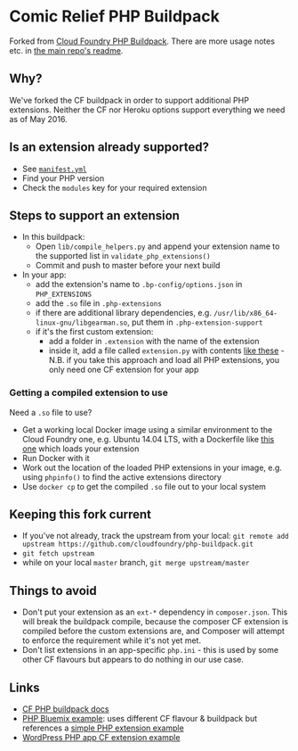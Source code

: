 # Comic Relief PHP Buildpack

Forked from [Cloud Foundry PHP Buildpack](https://github.com/cloudfoundry/php-buildpack). There are more usage notes etc. in [the main repo's readme](https://github.com/cloudfoundry/php-buildpack/blob/master/README.md).

## Why?

We've forked the CF buildpack in order to support additional PHP extensions. Neither the CF nor Heroku options support everything we need as of May 2016.

## Is an extension already supported?

* See [`manifest.yml`](manifest.yml)
* Find your PHP version
* Check the `modules` key for your required extension

## Steps to support an extension

* In this buildpack:
    * Open `lib/compile_helpers.py` and append your extension name to the supported list in `validate_php_extensions()`
    * Commit and push to master before your next build
* In your app:
    * add the extension's name to `.bp-config/options.json` in `PHP_EXTENSIONS`
    * add the `.so` file in `.php-extensions`
    * if there are additional library dependencies, e.g. `/usr/lib/x86_64-linux-gnu/libgearman.so`, put them in `.php-extension-support`
    * if it's the first custom extension:
        * add a folder in `.extension` with the name of the extension
        * inside it, add a file called `extension.py` with contents [like these](https://github.com/comicrelief/frost-service-layer/blob/feat/FR-0000-docker-config/.extensions/solr/extension.py) - N.B. if you take this approach and load all PHP extensions, you only need one CF extension for your app

### Getting a compiled extension to use

Need a `.so` file to use?

* Get a working local Docker image using a similar environment to the Cloud Foundry one, e.g. Ubuntu 14.04 LTS, with a Dockerfile like [this one](https://github.com/comicrelief/frost-docker/blob/master/Dockerfile) which loads your extension
* Run Docker with it
* Work out the location of the loaded PHP extensions in your image, e.g. using `phpinfo()` to find the active extensions directory
* Use `docker cp` to get the compiled `.so` file out to your local system

## Keeping this fork current

* If you've not already, track the upstream from your local: `git remote add upstream https://github.com/cloudfoundry/php-buildpack.git`
* `git fetch upstream`
* while on your local `master` branch, `git merge upstream/master`

## Things to avoid

* Don't put your extension as an `ext-*` dependency in `composer.json`. This will break the buildpack compile, because the composer CF extension is compiled before the custom extensions are, and Composer will attempt to enforce the requirement while it's not yet met.
* Don't list extensions in an app-specific `php.ini` - this is used by some other CF flavours but appears to do nothing in our use case.

## Links

* [CF PHP buildpack docs](http://docs.cloudfoundry.org/buildpacks/php/index.html)
* [PHP Bluemix example](https://developer.ibm.com/messaging/2014/07/01/using-php-mq-light-bluemix/): uses different CF flavour & buildpack but references a [simple PHP extension example](https://github.com/ibm-messaging/mqlight-sentiment-sample/blob/PHP-worker/worker.php/.extensions/cproton/extension.py)
* [WordPress PHP app CF extension example](https://github.com/dmikusa-pivotal/cf-ex-wordpress)
